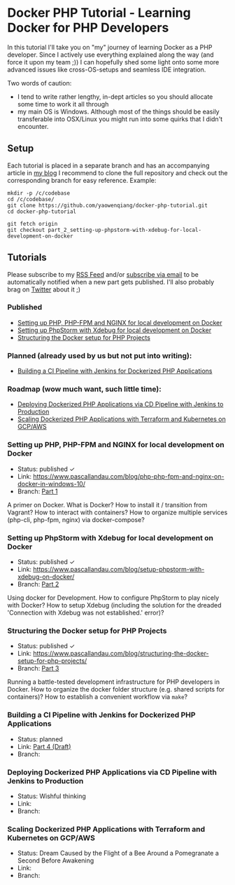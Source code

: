 # Docker PHP Tutorial - Learning Docker for PHP Developers
In this tutorial I'll take you on "my" journey of learning Docker as a PHP developer. 
Since I actively use everything explained along the way (and force it upon my team ;)) I can hopefully
shed some light onto some more advanced issues like cross-OS-setups and seamless IDE integration.

Two words of caution:
- I tend to write rather lengthy, in-dept articles so you should allocate some time to work it all
through
- my main OS is Windows. Although most of the things should be easily transferable into OSX/Linux you might run into
  some quirks that I didn't encounter.

## Setup
Each tutorial is placed in a separate branch and has an accompanying article in [my blog](https://www.pascallandau.com/blog/)
I recommend to clone the full repository and check out the corresponding branch for easy reference. Example:

````
mkdir -p /c/codebase
cd /c/codebase/
git clone https://github.com/yaowenqiang/docker-php-tutorial.git
cd docker-php-tutorial

git fetch origin
git checkout part_2_setting-up-phpstorm-with-xdebug-for-local-development-on-docker

````

## Tutorials
Please subscribe to my [RSS Feed](https://www.pascallandau.com/feed.xml) and/or 
[subscribe via email](https://www.pascallandau.com/blog/#newsletter) 
to be automatically notified when a new part gets published. I'll also probably brag on
[Twitter](https://twitter.com/PascalLandau) about it ;)

### Published
- [Setting up PHP, PHP-FPM and NGINX for local development on Docker](#setting-up-php-php-fpm-and-nginx-for-local-development-on-docker)
- [Setting up PhpStorm with Xdebug for local development on Docker](#setting-up-phpstorm-with-xdebug-for-local-development-on-docker)
- [Structuring the Docker setup for PHP Projects](#structuring-the-docker-setup-for-php-projects)

### Planned (already used by us but not put into writing):
- [Building a CI Pipeline with Jenkins for Dockerized PHP Applications](#building-a-ci-pipeline-with-jenkins-for-dockerized-php-applications)

### Roadmap (wow much want, such little time):
- [Deploying Dockerized PHP Applications via CD Pipeline with Jenkins to Production](#deploying-dockerized-php-applications-via-cd-pipeline-with-jenkins-to-production)
- [Scaling Dockerized PHP Applications with Terraform and Kubernetes on GCP/AWS](#scaling-dockerized-php-applications-with-terraform-and-kubernetes-on-gcpaws)

### Setting up PHP, PHP-FPM and NGINX for local development on Docker
- Status: published ✓
- Link: https://www.pascallandau.com/blog/php-php-fpm-and-nginx-on-docker-in-windows-10/
- Branch: [Part 1](https://github.com/paslandau/docker-php-tutorial/tree/part_1_setting-up-php-php-fpm-and-nginx-for-local-development-on-docker)

A primer on Docker. What is Docker? How to install it / transition from Vagrant?
How to interact with containers? How to organize multiple services (php-cli, php-fpm, nginx) via docker-compose? 

### Setting up PhpStorm with Xdebug for local development on Docker
- Status: published ✓
- Link: https://www.pascallandau.com/blog/setup-phpstorm-with-xdebug-on-docker/
- Branch: [Part 2](https://github.com/paslandau/docker-php-tutorial/tree/part_2_setting-up-phpstorm-with-xdebug-for-local-development-on-docker)

Using docker for Development. How to configure PhpStorm to play nicely with Docker? 
How to setup Xdebug (including the solution for the dreaded 'Connection with Xdebug was not established.' error)?

### Structuring the Docker setup for PHP Projects
- Status: published ✓
- Link: https://www.pascallandau.com/blog/structuring-the-docker-setup-for-php-projects/
- Branch: [Part 3](https://github.com/paslandau/docker-php-tutorial/tree/part_3_structuring-the-docker-setup-for-php-projects)

Running a battle-tested development infrastructure for PHP developers in Docker.
How to organize the docker folder structure (e.g. shared scripts for containers)? 
How to establish a convenient workflow via `make`?

### Building a CI Pipeline with Jenkins for Dockerized PHP Applications
- Status: planned
- Link: [Part 4 (Draft)](https://github.com/paslandau/paslandau.github.io/blob/develop/source/_drafts/jenkins-ci-pipeline-for-dockerized-php-applications.md)
- Branch: 

### Deploying Dockerized PHP Applications via CD Pipeline with Jenkins to Production
- Status: Wishful thinking
- Link: 
- Branch: 

### Scaling Dockerized PHP Applications with Terraform and Kubernetes on GCP/AWS
- Status: Dream Caused by the Flight of a Bee Around a Pomegranate a Second Before Awakening
- Link: 
- Branch: 
